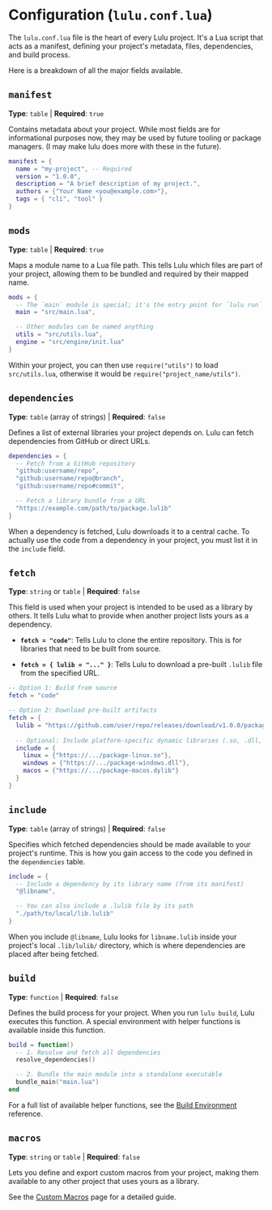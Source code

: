 # Configuration (`lulu.conf.lua`)

The `lulu.conf.lua` file is the heart of every Lulu project. It's a Lua script that acts as a manifest, defining your project's metadata, files, dependencies, and build process.

Here is a breakdown of all the major fields available.

## `manifest`

**Type**: `table` | **Required**: `true`

Contains metadata about your project. While most fields are for informational purposes now, they may be used by future tooling or package managers. (I may make lulu does more with these in the future).

```lua
manifest = {
  name = "my-project", -- Required
  version = "1.0.0",
  description = "A brief description of my project.",
  authors = {"Your Name <you@example.com>"},
  tags = { "cli", "tool" }
}
```

## `mods`

**Type**: `table` | **Required**: `true`

Maps a module name to a Lua file path. This tells Lulu which files are part of your project, allowing them to be bundled and required by their mapped name.

```lua
mods = {
  -- The `main` module is special; it's the entry point for `lulu run`
  main = "src/main.lua",

  -- Other modules can be named anything
  utils = "src/utils.lua",
  engine = "src/engine/init.lua"
}
```

Within your project, you can then use `require("utils")` to load `src/utils.lua`, otherwise it would be `require("project_name/utils")`.

## `dependencies`

**Type**: `table` (array of strings) | **Required**: `false`

Defines a list of external libraries your project depends on. Lulu can fetch dependencies from GitHub or direct URLs.

```lua
dependencies = {
  -- Fetch from a GitHub repository
  "github:username/repo",
  "github:username/repo@branch",
  "github:username/repo#commit",

  -- Fetch a library bundle from a URL
  "https://example.com/path/to/package.lulib"
}
```

When a dependency is fetched, Lulu downloads it to a central cache. To actually use the code from a dependency in your project, you must list it in the `include` field.

## `fetch`

**Type**: `string` or `table` | **Required**: `false`

This field is used when your project is intended to be used as a library by others. It tells Lulu what to provide when another project lists yours as a dependency.

- **`fetch = "code"`**: Tells Lulu to clone the entire repository. This is for libraries that need to be built from source.

- **`fetch = { lulib = "..." }`**: Tells Lulu to download a pre-built `.lulib` file from the specified URL.

```lua
-- Option 1: Build from source
fetch = "code"

-- Option 2: Download pre-built artifacts
fetch = {
  lulib = "https://github.com/user/repo/releases/download/v1.0.0/package.lulib",
  
  -- Optional: Include platform-specific dynamic libraries (.so, .dll, .dylib)
  include = {
    linux = {"https://.../package-linux.so"},
    windows = {"https://.../package-windows.dll"},
    macos = {"https://.../package-macos.dylib"}
  }
}
```

## `include`

**Type**: `table` (array of strings) | **Required**: `false`

Specifies which fetched dependencies should be made available to your project's runtime. This is how you gain access to the code you defined in the `dependencies` table.

```lua
include = {
  -- Include a dependency by its library name (from its manifest)
  "@libname",

  -- You can also include a .lulib file by its path
  "./path/to/local/lib.lulib"
}
```

When you include `@libname`, Lulu looks for `libname.lulib` inside your project's local `.lib/lulib/` directory, which is where dependencies are placed after being fetched.

## `build`

**Type**: `function` | **Required**: `false`

Defines the build process for your project. When you run `lulu build`, Lulu executes this function. A special environment with helper functions is available inside this function.

```lua
build = function()
  -- 1. Resolve and fetch all dependencies
  resolve_dependencies()

  -- 2. Bundle the main module into a standalone executable
  bundle_main("main.lua")
end
```

For a full list of available helper functions, see the [Build Environment](./build-environment.md) reference.

## `macros`

**Type**: `string` or `table` | **Required**: `false`

Lets you define and export custom macros from your project, making them available to any other project that uses yours as a library.

See the [Custom Macros](../macros/custom-macros.md) page for a detailed guide.
